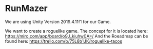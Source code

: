 # RunMazer

We are using Unity Version 2019.4.11f1 for our Game.

We want to create a roguelike game.
The concept for it is located here: https://miro.com/app/board/o9J_kiuhw0A=/
And the Roeadmap can be found here: https://trello.com/b/75L8b1JK/roguelike-tacos

